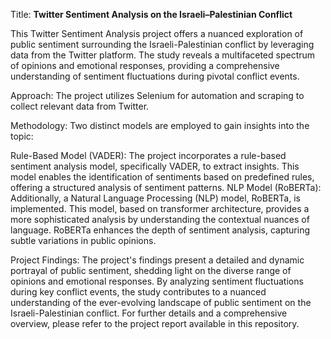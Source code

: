 Title: **Twitter Sentiment Analysis on the Israeli–Palestinian Conflict**

  This Twitter Sentiment Analysis project offers a nuanced exploration of public sentiment surrounding the Israeli-Palestinian conflict by leveraging data from the Twitter platform. The study reveals a multifaceted spectrum of opinions and emotional responses, providing a comprehensive understanding of sentiment fluctuations during pivotal conflict events.

Approach:
  The project utilizes Selenium for automation and scraping to collect relevant data from Twitter.

Methodology:
Two distinct models are employed to gain insights into the topic:

  Rule-Based Model (VADER):
  The project incorporates a rule-based sentiment analysis model, specifically VADER, to extract insights. This model enables the identification of sentiments based on predefined rules, offering a structured analysis of sentiment patterns.
  NLP Model (RoBERTa):
  Additionally, a Natural Language Processing (NLP) model, RoBERTa, is implemented. This model, based on transformer architecture, provides a more sophisticated analysis by understanding the contextual nuances of language. RoBERTa enhances the depth of sentiment analysis, capturing subtle variations in public opinions.

Project Findings:
  The project's findings present a detailed and dynamic portrayal of public sentiment, shedding light on the diverse range of opinions and emotional responses. By analyzing sentiment fluctuations during key conflict events, the study contributes to a nuanced understanding of the ever-evolving landscape of public sentiment on the Israeli-Palestinian conflict.
  For further details and a comprehensive overview, please refer to the project report available in this repository.
